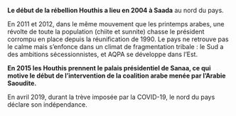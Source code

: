 **Le début de la rébellion Houthis a lieu en 2004 à Saada** au nord du pays.

En 2011 et 2012, dans le même mouvement que les printemps arabes, une révolte de toute la population (chiite et sunnite) chasse le président corrompu en place depuis la réunification de 1990. Le pays ne retrouve pas le calme mais s’enfonce dans un climat de fragmentation tribale : le Sud a des ambitions sécessionnistes, et AQPA se développe dans l’Est. 

**En 2015 les Houthis prennent le palais présidentiel de Sanaa, ce qui motive le début de l’intervention de la coalition arabe menée par l’Arabie Saoudite.**

En avril 2019, durant la trève imposée par la COVID-19, le nord du pays déclare son indépendance. 